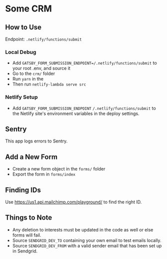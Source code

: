 # Some CRM

## How to Use

Endpoint: `.netlify/functions/submit`

### Local Debug
- Add `GATSBY_FORM_SUBMISSION_ENDPOINT=/.netlify/functions/submit` to your root .env, and source it
- Go to the `crm/` folder
- Run `yarn` in the
- Then run `netlify-lambda serve src`

### Netlify Setup
- Add `GATSBY_FORM_SUBMISSION_ENDPOINT` `/.netlify/functions/submit` to the Netlify site's environment variables in the deploy settings.

## Sentry
This app logs errors to Sentry.

## Add a New Form
- Create a new form object in the `forms/` folder
- Export the form in `forms/index`

## Finding IDs
Use https://us1.api.mailchimp.com/playground/ to find the right ID.

## Things to Note
- Any deletion to interests must be updated in the code as well or else forms will fail.
- Source `SENDGRID_DEV_TO` containing your own email to test emails locally.
- Source `SENDGRID_DEV_FROM` with a valid sender email that has been set up in Sendgrid.
